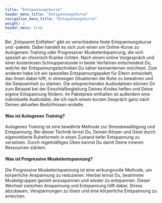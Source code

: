 ```yaml
---
title: "Entspannungskurse"
header_menu_title: "Entspannungskurse"
navigation_menu_title: "Entspannungskurse"
weight: 2
header_menu: true
---
```


Bei „Entspannt Entfalten“ gibt es verschiedene feste Entspannungskurse und -pakete.
Dabei handelt es sich zum einen um Online-Kurse zu Autogenem Training oder Progressiver Muskelentspannung, die sich speziell 
an chronisch Kranke richten. Nach einem online Vorgespräch und einer kostenlosen Schnupperstunde in beide Verfahren 
entscheidest Du, welche der Entspannungstechniken Du näher kennenlernen möchtest.
Zum anderen habe ich ein spezielles Entspannungspaket für Eltern entwickelt, das ihnen dabei hilft, 
in stressigen Situationen die Ruhe zu bewahren und die Gelassenheit zu stärken. Die entsprechenden Audiodateien 
können Dir zum Beispiel bei der Einschlafbegleitung Deines Kindes helfen und Deine eigene Entspannung fördern. 
Im Paketpreis enthalten ist außerdem eine individuelle Audiodatei, die ich nach einem kurzen Gespräch ganz nach 
Deinen aktuellen Bedürfnissen erstelle.

#### Was ist Autogenes Training?
Autogenes Training ist eine bewährte Methode zur Stressbewältigung und Entspannung. Bei dieser Technik lernst Du, 
Deinen Körper und Geist durch eigeninitiierte Ruheformeln in einen Zustand tiefer Entspannung zu versetzen. 
Durch regelmäßiges Üben kannst Du damit Deine inneren Ressourcen stärken.

#### Was ist Progressive Muskelentspannung?
Die Progressive Muskelentspannung ist eine wirkungsvolle Methode, um körperliche Anspannung zu reduzieren. 
Hierbei lernst Du, bestimmte Muskelgruppen gezielt anzuspannen und wieder zu entspannen. Dieser Wechsel zwischen 
Anspannung und Entspannung hilft dabei, Stress abzubauen, Verspannungen zu lösen und eine körperliche Entspannung 
zu erreichen.

